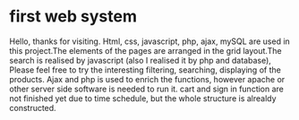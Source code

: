 # first web system
Hello, thanks for visiting. 
Html, css, javascript, php, ajax, mySQL are used in this project.The elements of the pages are arranged in the grid layout.The search is realised by javascript (also I realised it by php and database),  Please feel free to try the interesting filtering, searching, displaying of the products. Ajax and php is used to enrich the functions, however apache or other server side software is needed to run it. cart and sign in function are not finished yet due to time schedule, but the whole structure is alrealdy constructed.

